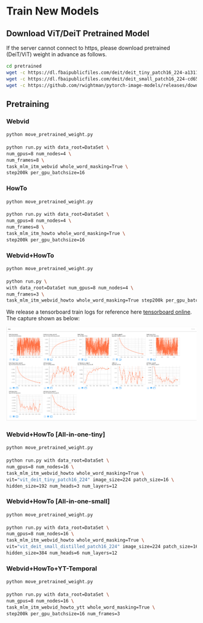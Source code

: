 # Train New Models

## Download ViT/DeiT Pretrained Model

If the server cannot connect to https, please download pretrained (DeiT/ViT) weight in advance as follows.
```bash
cd pretrained
wget -c https://dl.fbaipublicfiles.com/deit/deit_tiny_patch16_224-a1311bcf.pth
wget -c https://dl.fbaipublicfiles.com/deit/deit_small_patch16_224-cd65a155.pth
wget -c https://github.com/rwightman/pytorch-image-models/releases/download/v0.1-vitjx/jx_vit_base_p16_224-80ecf9dd.pth

```

## Pretraining

### Webvid
```bash
python move_pretrained_weight.py

python run.py with data_root=DataSet \
num_gpus=8 num_nodes=4 \
num_frames=8 \
task_mlm_itm_webvid whole_word_masking=True \
step200k per_gpu_batchsize=16
```
### HowTo
```bash
python move_pretrained_weight.py

python run.py with data_root=DataSet \
num_gpus=8 num_nodes=4 \
num_frames=8 \
task_mlm_itm_howto whole_word_masking=True \
step200k per_gpu_batchsize=16
```

### Webvid+HowTo

```bash
python move_pretrained_weight.py

python run.py \
with data_root=DataSet num_gpus=8 num_nodes=4 \
num_frames=3 \
task_mlm_itm_webvid_howto whole_word_masking=True step200k per_gpu_batchsize=16
```

We release  a tensorboard train logs for reference here [tensorboard online](https://tensorboard.dev/experiment/0DCg4Ph9S5SmyMHpK6erOQ/#scalars).
The capture shown as below:

![](figures/tensorboard_example.png)


### Webvid+HowTo [All-in-one-tiny]

```bash
python move_pretrained_weight.py

python run.py with data_root=DataSet \
num_gpus=8 num_nodes=16 \
task_mlm_itm_webvid_howto whole_word_masking=True \
vit="vit_deit_tiny_patch16_224" image_size=224 patch_size=16 \
hidden_size=192 num_heads=3 num_layers=12
```

### Webvid+HowTo [All-in-one-small]

```bash
python move_pretrained_weight.py

python run.py with data_root=DataSet \
num_gpus=8 num_nodes=16 \
task_mlm_itm_webvid_howto whole_word_masking=True \
vit="vit_deit_small_distilled_patch16_224" image_size=224 patch_size=16 backend="a100" \
hidden_size=384 num_heads=6 num_layers=12
```

### Webvid+HowTo+YT-Temporal

```bash
python move_pretrained_weight.py

python run.py with data_root=DataSet \
num_gpus=8 num_nodes=16 \
task_mlm_itm_webvid_howto_ytt whole_word_masking=True \
step200k per_gpu_batchsize=16 num_frames=3
```